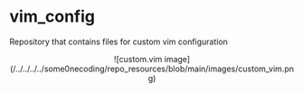 # vim_config

Repository that contains files for custom vim configuration
<p align="center">
  ![custom.vim image](/../../../../some0necoding/repo_resources/blob/main/images/custom_vim.png)
</p>
